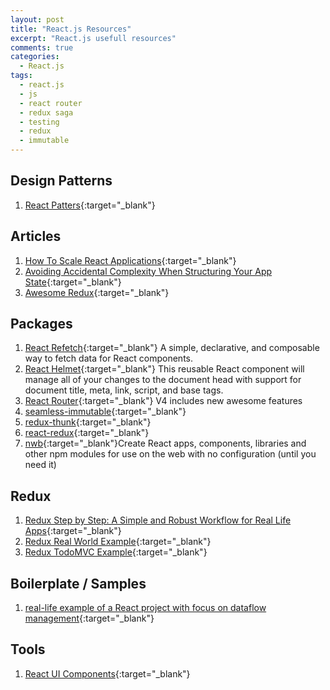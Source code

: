 ```yaml
---
layout: post
title: "React.js Resources"
excerpt: "React.js usefull resources"
comments: true
categories:
  - React.js
tags: 
  - react.js
  - js
  - react router
  - redux saga
  - testing
  - redux
  - immutable
---
```


## Design Patterns
1. [React Patters](http://reactpatterns.com/){:target="_blank"}

## Articles
1. [How To Scale React Applications](https://www.smashingmagazine.com/2016/09/how-to-scale-react-applications/){:target="_blank"}
2. [Avoiding Accidental Complexity When Structuring Your App State](https://hackernoon.com/avoiding-accidental-complexity-when-structuring-your-app-state-6e6d22ad5e2a#.hplkljsan){:target="_blank"}
3. [Awesome Redux](https://github.com/xgrommx/awesome-redux){:target="_blank"}

## Packages
1. [React Refetch](https://github.com/heroku/react-refetch){:target="_blank"} A simple, declarative, and composable way to fetch data for React components.
2. [React Helmet](https://github.com/nfl/react-helmet){:target="_blank"} This reusable React component will manage all of your changes to the document head with support for document title, meta, link, script, and base tags.
3. [React Router](https://github.com/ReactTraining/react-router/tree/v4){:target="_blank"} V4 includes new awesome features
4. [seamless-immutable](https://github.com/rtfeldman/seamless-immutable){:target="_blank"}
5. [redux-thunk](https://www.npmjs.com/package/redux-thunk){:target="_blank"}
6. [react-redux](https://www.npmjs.com/package/react-redux){:target="_blank"}
7. [nwb](https://github.com/insin/nwb){:target="_blank"}Create React apps, components, libraries and other npm modules for use on the web with no configuration (until you need it)

## Redux
1. [Redux Step by Step: A Simple and Robust Workflow for Real Life Apps](https://hackernoon.com/redux-step-by-step-a-simple-and-robust-workflow-for-real-life-apps-1fdf7df46092#.6dvpkfb9l){:target="_blank"}
2. [Redux Real World Example](https://github.com/reactjs/redux/tree/master/examples/real-world){:target="_blank"}
3. [Redux TodoMVC Example](https://github.com/reactjs/redux/tree/master/examples/todomvc){:target="_blank"}

## Boilerplate / Samples
1. [real-life example of a React project with focus on dataflow management](https://github.com/wix/react-dataflow-example){:target="_blank"}

## Tools
1. [React UI Components](https://github.com/facebook/react/wiki/Complementary-Tools#ui-components){:target="_blank"}
